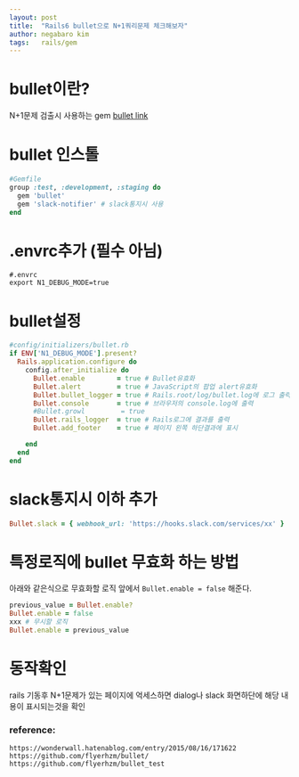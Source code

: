 ```yaml
---
layout: post
title:  "Rails6 bullet으로 N+1쿼리문제 체크해보자"
author: negabaro kim
tags:	rails/gem
---
```



# bullet이란?

N+1문제 검출시 사용하는 gem
[bullet link]

# bullet 인스톨

```ruby
#Gemfile
group :test, :development, :staging do
  gem 'bullet'
  gem 'slack-notifier' # slack통지시 사용
end
```

# .envrc추가 (필수 아님)

```
#.envrc
export N1_DEBUG_MODE=true
```

# bullet설정

```ruby
#config/initializers/bullet.rb
if ENV['N1_DEBUG_MODE'].present?
  Rails.application.configure do
    config.after_initialize do
      Bullet.enable        = true # Bullet유효화
      Bullet.alert         = true # JavaScript의 팝업 alert유효화
      Bullet.bullet_logger = true # Rails.root/log/bullet.log에 로그 출력
      Bullet.console       = true # 브라우저의 console.log에 출력
      #Bullet.growl         = true
      Bullet.rails_logger  = true # Rails로그에 결과를 출력
      Bullet.add_footer    = true # 페이지 왼쪽 하단결과에 표시

    end
  end
end
```


# slack통지시 이하 추가

```ruby
Bullet.slack = { webhook_url: 'https://hooks.slack.com/services/xx' }
```


# 특정로직에 bullet 무효화 하는 방법

아래와 같은식으로 무효화할 로직 앞에서 `Bullet.enable = false` 해준다.

```ruby
previous_value = Bullet.enable?    
Bullet.enable = false
xxx # 무시할 로직
Bullet.enable = previous_value
```

# 동작확인

rails 기동후 N+1문제가 있는 페이지에 억세스하면 dialog나 slack 화면하단에 
해당 내용이 표시되는것을 확인 


### reference:

```
https://wonderwall.hatenablog.com/entry/2015/08/16/171622
https://github.com/flyerhzm/bullet/
https://github.com/flyerhzm/bullet_test
```
[bullet link]: https://github.com/flyerhzm/bullet
